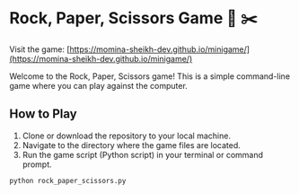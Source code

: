 # Rock, Paper, Scissors Game 📄 ✂️

Visit the game:  [https://momina-sheikh-dev.github.io/minigame/](https://momina-sheikh-dev.github.io/minigame/)

Welcome to the Rock, Paper, Scissors game! This is a simple command-line game where you can play against the computer.

## How to Play

1. Clone or download the repository to your local machine.
2. Navigate to the directory where the game files are located.
3. Run the game script (Python script) in your terminal or command prompt.

 ```bash
 python rock_paper_scissors.py
